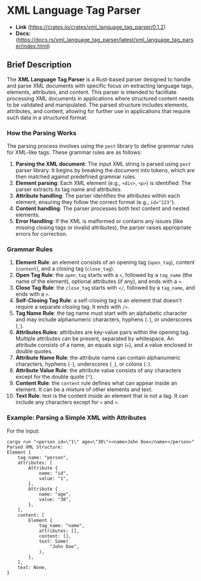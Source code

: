 # XML Language Tag Parser 

- **Link** (https://crates.io/crates/xml_language_tag_parser/0.1.2) 
- **Docs:** (https://docs.rs/xml_language_tag_parser/latest/xml_language_tag_parser/index.html)


## Brief Description
The **XML Language Tag Parser** is a Rust-based parser designed to handle and parse XML documents with specific focus on extracting language tags, elements, attributes, and content. This parser is intended to facilitate processing XML documents in applications where structured content needs to be validated and manipulated. The parsed structure includes elements, attributes, and content, allowing for further use in applications that require such data in a structured format.

### How the Parsing Works

The parsing process involves using the `pest` library to define grammar rules for XML-like tags. These grammar rules are as follows:

1. **Parsing the XML document**: The input XML string is parsed using `pest` parser library. It begins by breaking the document into tokens, which are then matched against predefined grammar rules.
2. **Element parsing**: Each XML element (e.g., `<div>`, `<p>`) is identified. The parser extracts its tag name and attributes.
3. **Attribute handling**: The parser identifies the attributes within each element, ensuring they follow the correct format (e.g., `id="123"`).
4. **Content handling**: The parser processes both text content and nested elements.
5. **Error Handling**: If the XML is malformed or contains any issues (like missing closing tags or invalid attributes), the parser raises appropriate errors for correction.

### Grammar Rules

1. **Element Rule**: an element consists of an opening tag (`open_tag`), content (`content`), and a closing tag (`close_tag`).
2. **Open Tag Rule**: the `open_tag` starts with a `<`, followed by a `tag_name` (the name of the element), optional attributes (if any), and ends with a `>`.
3. **Close Tag Rule**: the `close_tag` starts with `</`, followed by a `tag_name`, and ends with a `>`.
4. **Self-Closing Tag Rule**: a self-closing tag is an element that doesn't require a separate closing tag. It ends with `/>`.
5. **Tag Name Rule**: the tag name must start with an alphabetic character and may include alphanumeric characters, hyphens (`-`), or underscores (`_`).
6. **Attributes Rules**: attributes are key-value pairs within the opening tag. Multiple attributes can be present, separated by whitespace. An attribute consists of a name, an equals sign (`=`), and a value enclosed in double quotes.
7. **Attribute Name Rule**: the attribute name can contain alphanumeric characters, hyphens (`-`), underscores (`_`), or colons (`:`).
8. **Attribute Value Rule**: the attribute value consists of any characters except for the double quote (`"`).
9. **Content Rule**: the `content` rule defines what can appear inside an element. It can be a mixture of other elements and text.
10. **Text Rule**: text is the content inside an element that is not a tag. It can include any characters except for `<` and `>`.

### Example: Parsing a Simple XML with Attributes

For the input:
```
cargo run "<person id=\"1\" age=\"30\"><name>John Doe</name></person>"
Parsed XML Structure:
Element {
    tag_name: "person",
    attributes: [
        Attribute {
            name: "id",
            value: "1",
        },
        Attribute {
            name: "age",
            value: "30",
        },
    ],
    content: [
        Element {
            tag_name: "name",
            attributes: [],
            content: [],
            text: Some(
                "John Doe",
            ),
        },
    ],
    text: None,
}
